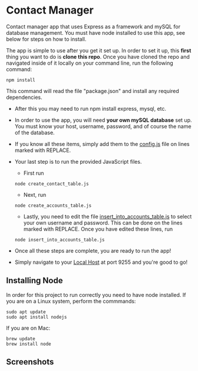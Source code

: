 # Contact Manager
Contact manager app that uses Express as a framework and mySQL for database management.  You must have node installed to use this app, see below for steps on how to install.

The app is simple to use after you get it set up.
In order to set it up, this **first** thing you want to do is **clone this repo**.
Once you have cloned the repo and navigated inside of it locally on your command line, run the following command:
```
npm install
```
This command will read the file "package.json" and install any required dependencies.

- After this you may need to run npm install express, mysql, etc.

- In order to use the app, you will need **your own mySQL database** set up.  You must know your host, username, password, and of course the name of the database.  

- If you know all these items, simply add them to the [config.js](config.js) file on lines marked with REPLACE.

- Your last step is to run the provided JavaScript files.
  - First run 
   ```
   node create_contact_table.js
   ```
   - Next, run
  ``` 
  node create_accounts_table.js
  ```
   - Lastly, you need to edit the file [insert_into_accounts_table.js](insert_into_accounts_table.js) to select your own username and password.  This can be done on the lines marked with REPLACE.  Once you have edited these lines, run
  ```
  node insert_into_accounts_table.js
  ```
- Once all these steps are complete, you are ready to run the app!

- Simply navigate to your [Local Host](https://localhost:9255) at port 9255 and you're good to go!

## Installing Node
In order for this project to run correctly you need to have node installed.
If you are on a Linux system, perform the commmands:
```
sudo apt update
sudo apt install nodejs
```

If you are on Mac:
```
brew update
brew install node
```

## Screenshots
